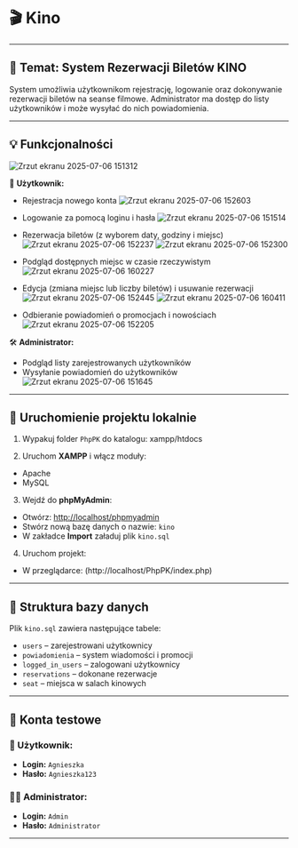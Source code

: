 # 🎬 Kino 
---

## 📌 Temat: System Rezerwacji Biletów KINO

System umożliwia użytkownikom rejestrację, logowanie oraz dokonywanie rezerwacji biletów na seanse filmowe. Administrator ma dostęp do listy użytkowników i może wysyłać do nich powiadomienia.

---

## 💡 Funkcjonalności
 ![Zrzut ekranu 2025-07-06 151312](https://github.com/user-attachments/assets/6da6506f-c3ed-4d04-a695-212fe0dfafca)

👥 **Użytkownik:**
- Rejestracja nowego konta
 ![Zrzut ekranu 2025-07-06 152603](https://github.com/user-attachments/assets/1d423d9b-c24e-4c01-96c6-fd4b12a2b5d9)

- Logowanie za pomocą loginu i hasła
 ![Zrzut ekranu 2025-07-06 151514](https://github.com/user-attachments/assets/cb46a98e-0885-428d-bcbc-4ea195c456b5)

- Rezerwacja biletów (z wyborem daty, godziny i miejsc)
 ![Zrzut ekranu 2025-07-06 152237](https://github.com/user-attachments/assets/a1c8ca08-dfb4-4c72-803b-d8a012582c92)
 ![Zrzut ekranu 2025-07-06 152300](https://github.com/user-attachments/assets/43573a50-b3cc-46f8-a40b-b3d0a1e4aba4)

- Podgląd dostępnych miejsc w czasie rzeczywistym
 ![Zrzut ekranu 2025-07-06 160227](https://github.com/user-attachments/assets/d2f5a116-1641-4ce2-a293-90362320b024)


- Edycja (zmiana miejsc lub liczby biletów) i usuwanie rezerwacji 
 ![Zrzut ekranu 2025-07-06 152445](https://github.com/user-attachments/assets/cff6fd08-baf9-4b2c-8b1f-16e62cde81b5)
![Zrzut ekranu 2025-07-06 160411](https://github.com/user-attachments/assets/33f48733-87bc-4d28-a02e-959031d2f99e)

- Odbieranie powiadomień o promocjach i nowościach
 ![Zrzut ekranu 2025-07-06 152205](https://github.com/user-attachments/assets/5c106b49-589b-460e-adb3-66d253ed5bd1)


🛠️ **Administrator:**
- Podgląd listy zarejestrowanych użytkowników
- Wysyłanie powiadomień do użytkowników
  ![Zrzut ekranu 2025-07-06 151645](https://github.com/user-attachments/assets/62ff483c-1b44-4044-b6da-67ff577bf5d0)

  

---

## 🚀 Uruchomienie projektu lokalnie

1. Wypakuj folder `PhpPK` do katalogu: xampp/htdocs
   
2.  Uruchom **XAMPP** i włącz moduły:
- Apache
- MySQL

3. Wejdź do **phpMyAdmin**:
- Otwórz: [http://localhost/phpmyadmin](http://localhost/phpmyadmin)
- Stwórz nową bazę danych o nazwie: `kino`
- W zakładce **Import** załaduj plik `kino.sql` 

4. Uruchom projekt:
- W przeglądarce: (http://localhost/PhpPK/index.php)

---

## 📂 Struktura bazy danych

Plik `kino.sql` zawiera następujące tabele:
- `users` – zarejestrowani użytkownicy
- `powiadomienia` – system wiadomości i promocji
- `logged_in_users` – zalogowani użytkownicy
- `reservations` – dokonane rezerwacje
- `seat` – miejsca w salach kinowych

---

## 👤 Konta testowe

### 👩 Użytkownik:
- **Login:** `Agnieszka`
- **Hasło:** `Agnieszka123`

### 🧑‍💼 Administrator:
- **Login:** `Admin`
- **Hasło:** `Administrator`

---


